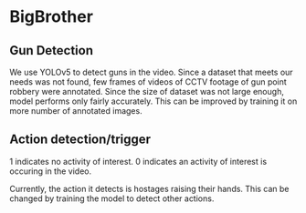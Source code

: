 # BigBrother

## Gun Detection

We use YOLOv5 to detect guns in the video. Since a dataset that meets our needs was not found, few frames of videos of CCTV footage of gun point robbery were annotated. Since the size of dataset was not large enough, model performs only fairly accurately. This can be improved by training it on more number of annotated images.

## Action detection/trigger

1 indicates no activity of interest.
0 indicates an activity of interest is occuring in the video.

Currently, the action it detects is hostages raising their hands. This can be changed by training the model to detect other actions.

